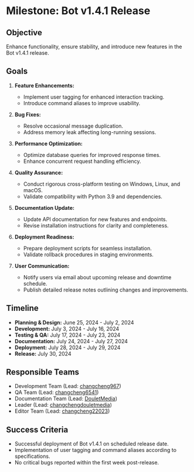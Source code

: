 # Milestone: Bot v1.4.1 Release

## Objective
Enhance functionality, ensure stability, and introduce new features in the Bot v1.4.1 release.

## Goals
1. **Feature Enhancements:**
   - Implement user tagging for enhanced interaction tracking.
   - Introduce command aliases to improve usability.

2. **Bug Fixes:**
   - Resolve occasional message duplication.
   - Address memory leak affecting long-running sessions.

3. **Performance Optimization:**
   - Optimize database queries for improved response times.
   - Enhance concurrent request handling efficiency.

4. **Quality Assurance:**
   - Conduct rigorous cross-platform testing on Windows, Linux, and macOS.
   - Validate compatibility with Python 3.9 and dependencies.

5. **Documentation Update:**
   - Update API documentation for new features and endpoints.
   - Revise installation instructions for clarity and completeness.

6. **Deployment Readiness:**
   - Prepare deployment scripts for seamless installation.
   - Validate rollback procedures in staging environments.

7. **User Communication:**
   - Notify users via email about upcoming release and downtime schedule.
   - Publish detailed release notes outlining changes and improvements.

## Timeline
- **Planning & Design:** June 25, 2024 - July 2, 2024
- **Development:** July 3, 2024 - July 16, 2024
- **Testing & QA:** July 17, 2024 - July 23, 2024
- **Documentation:** July 24, 2024 - July 27, 2024
- **Deployment:** July 28, 2024 - July 29, 2024
- **Release:** July 30, 2024

## Responsible Teams
- Development Team (Lead: [changcheng967](https://github.com/changcheng967))
- QA Team (Lead: [changcheng6541](https://github.com/changcheng6541))
- Documentation Team (Lead: [DouletMedia](https://github.com/DouletMedia))
- Leader (Lead: [changchengdouletmedia](https://github.com/changchengdouletmedia))
- Editor Team (Lead: [changcheng22023](https://github.com/changcheng22023))


## Success Criteria
- Successful deployment of Bot v1.4.1 on scheduled release date.
- Implementation of user tagging and command aliases according to specifications.
- No critical bugs reported within the first week post-release.
